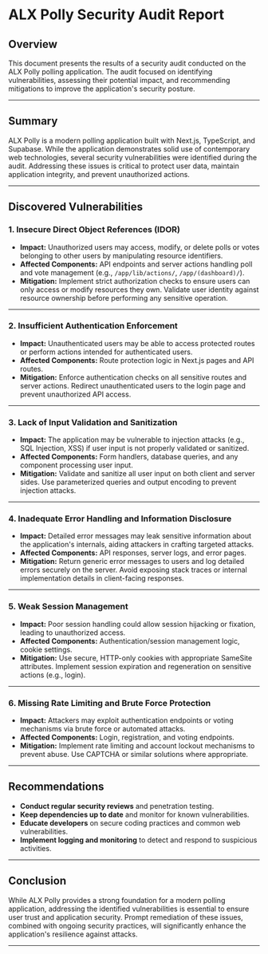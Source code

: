 # ALX Polly Security Audit Report

## Overview

This document presents the results of a security audit conducted on the ALX Polly polling application. The audit focused on identifying vulnerabilities, assessing their potential impact, and recommending mitigations to improve the application's security posture.

---

## Summary

ALX Polly is a modern polling application built with Next.js, TypeScript, and Supabase. While the application demonstrates solid use of contemporary web technologies, several security vulnerabilities were identified during the audit. Addressing these issues is critical to protect user data, maintain application integrity, and prevent unauthorized actions.

---

## Discovered Vulnerabilities

### 1. Insecure Direct Object References (IDOR)

- **Impact:** Unauthorized users may access, modify, or delete polls or votes belonging to other users by manipulating resource identifiers.
- **Affected Components:** API endpoints and server actions handling poll and vote management (e.g., `/app/lib/actions/`, `/app/(dashboard)/`).
- **Mitigation:** Implement strict authorization checks to ensure users can only access or modify resources they own. Validate user identity against resource ownership before performing any sensitive operation.

---

### 2. Insufficient Authentication Enforcement

- **Impact:** Unauthenticated users may be able to access protected routes or perform actions intended for authenticated users.
- **Affected Components:** Route protection logic in Next.js pages and API routes.
- **Mitigation:** Enforce authentication checks on all sensitive routes and server actions. Redirect unauthenticated users to the login page and prevent unauthorized API access.

---

### 3. Lack of Input Validation and Sanitization

- **Impact:** The application may be vulnerable to injection attacks (e.g., SQL Injection, XSS) if user input is not properly validated or sanitized.
- **Affected Components:** Form handlers, database queries, and any component processing user input.
- **Mitigation:** Validate and sanitize all user input on both client and server sides. Use parameterized queries and output encoding to prevent injection attacks.

---

### 4. Inadequate Error Handling and Information Disclosure

- **Impact:** Detailed error messages may leak sensitive information about the application's internals, aiding attackers in crafting targeted attacks.
- **Affected Components:** API responses, server logs, and error pages.
- **Mitigation:** Return generic error messages to users and log detailed errors securely on the server. Avoid exposing stack traces or internal implementation details in client-facing responses.

---

### 5. Weak Session Management

- **Impact:** Poor session handling could allow session hijacking or fixation, leading to unauthorized access.
- **Affected Components:** Authentication/session management logic, cookie settings.
- **Mitigation:** Use secure, HTTP-only cookies with appropriate SameSite attributes. Implement session expiration and regeneration on sensitive actions (e.g., login).

---

### 6. Missing Rate Limiting and Brute Force Protection

- **Impact:** Attackers may exploit authentication endpoints or voting mechanisms via brute force or automated attacks.
- **Affected Components:** Login, registration, and voting endpoints.
- **Mitigation:** Implement rate limiting and account lockout mechanisms to prevent abuse. Use CAPTCHA or similar solutions where appropriate.

---

## Recommendations

- **Conduct regular security reviews** and penetration testing.
- **Keep dependencies up to date** and monitor for known vulnerabilities.
- **Educate developers** on secure coding practices and common web vulnerabilities.
- **Implement logging and monitoring** to detect and respond to suspicious activities.

---

## Conclusion

While ALX Polly provides a strong foundation for a modern polling application, addressing the identified vulnerabilities is essential to ensure user trust and application security. Prompt remediation of these issues, combined with ongoing security practices, will significantly enhance the application's resilience against attacks.

---